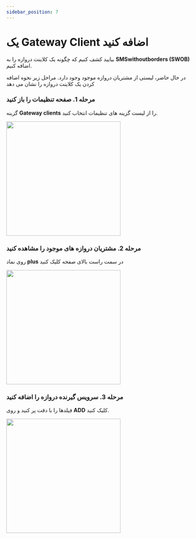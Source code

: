 ```yaml
---
sidebar_position: 7
---
```


# یک Gateway Client اضافه کنید

بیایید کشف کنیم که چگونه یک کلاینت دروازه را به **SMSwithoutborders (SWOB)** اضافه کنیم.

در حال حاضر، لیستی از مشتریان دروازه موجود وجود دارد. مراحل زیر نحوه اضافه کردن یک کلاینت دروازه را نشان می دهد

### مرحله 1. صفحه تنظیمات را باز کنید

گزینه **Gateway clients** را از لیست گزینه های تنظیمات انتخاب کنید.

<img src="/img/settings .png" width="300" />

### مرحله 2. مشتریان دروازه های موجود را مشاهده کنید

روی نماد **plus** در سمت راست بالای صفحه کلیک کنید

<img src="/img/gatewayClient.png" width="300" />

### مرحله 3. سرویس گیرنده دروازه را اضافه کنید

فیلدها را با دقت پر کنید و روی **ADD** کلیک کنید.

<img src="/img/gateway2.png" width="300" />
